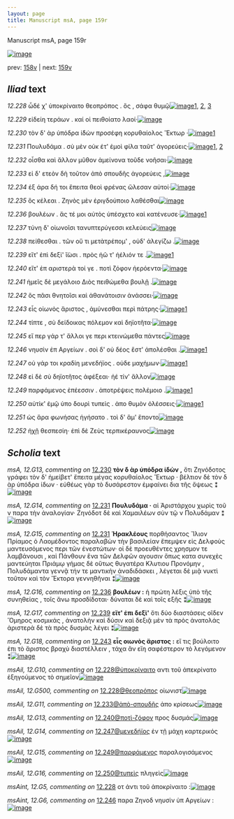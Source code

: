 ```yaml
---
layout: page
title: Manuscript msA, page 159r
---
```


Manuscript msA, page 159r

[![image](http://www.homermultitext.org/iipsrv?OBJ=IIP,1.0&FIF=/project/homer/pyramidal/deepzoom/hmt/vaimg/2017a/VA159RN_0330.tif&WID=100&CVT=JPEG)](http://www.homermultitext.org/ict2/?urn=urn:cite2:hmt:vaimg.2017a:VA159RN_0330)

prev:  [158v](../158v/) | next:  [159v](../159v/)

## *Iliad* text

*12.228* <a id="12.228"/> ὧδέ χ' ὑποκρίναιτο θεοπρόπος . ὃς , σάφα θυμῷ[![image](http://www.homermultitext.org/iipsrv?OBJ=IIP,1.0&FIF=/project/homer/pyramidal/deepzoom/hmt/vaimg/2017a/VA159RN_0330.tif&RGN=0.1834,0.1932,0.4399,0.0331&WID=1000&CVT=JPEG)](http://www.homermultitext.org/ict2/?urn=urn:cite2:hmt:vaimg.2017a:VA159RN_0330@0.1834,0.1932,0.4399,0.0331)[1](#msAil_12.G10), [2](#msAint_12.G5), [3](#msAil_12.G500)

*12.229* <a id="12.229"/> εἰδείη τεράων . καί οἱ πειθοίατο λαοί·[![image](http://www.homermultitext.org/iipsrv?OBJ=IIP,1.0&FIF=/project/homer/pyramidal/deepzoom/hmt/vaimg/2017a/VA159RN_0330.tif&RGN=0.1874,0.2143,0.3287,0.0331&WID=1000&CVT=JPEG)](http://www.homermultitext.org/ict2/?urn=urn:cite2:hmt:vaimg.2017a:VA159RN_0330@0.1874,0.2143,0.3287,0.0331)

*12.230* <a id="12.230"/> τὸν δ' ὰρ ὑπόδρα ἰ̈δὼν προσέφη κορυθαίολος Ἕκτωρ ·[![image](http://www.homermultitext.org/iipsrv?OBJ=IIP,1.0&FIF=/project/homer/pyramidal/deepzoom/hmt/vaimg/2017a/VA159RN_0330.tif&RGN=0.1673,0.2346,0.4589,0.0331&WID=1000&CVT=JPEG)](http://www.homermultitext.org/ict2/?urn=urn:cite2:hmt:vaimg.2017a:VA159RN_0330@0.1673,0.2346,0.4589,0.0331)[1](#msA_12.G13)

*12.231* <a id="12.231"/> Πουλυδάμα . σὺ μὲν οὐκ έτ' ἐμοὶ φίλα ταῦτ' ἀγορεύεις·[![image](http://www.homermultitext.org/iipsrv?OBJ=IIP,1.0&FIF=/project/homer/pyramidal/deepzoom/hmt/vaimg/2017a/VA159RN_0330.tif&RGN=0.1784,0.2541,0.4589,0.0331&WID=1000&CVT=JPEG)](http://www.homermultitext.org/ict2/?urn=urn:cite2:hmt:vaimg.2017a:VA159RN_0330@0.1784,0.2541,0.4589,0.0331)[1](#msA_12.G15), [2](#msA_12.G14)

*12.232* <a id="12.232"/> οἶσθα καὶ ἄλλον μῦθον ἀμείνονα τοῦδε νοῆσαι·[![image](http://www.homermultitext.org/iipsrv?OBJ=IIP,1.0&FIF=/project/homer/pyramidal/deepzoom/hmt/vaimg/2017a/VA159RN_0330.tif&RGN=0.1814,0.2714,0.3998,0.0331&WID=1000&CVT=JPEG)](http://www.homermultitext.org/ict2/?urn=urn:cite2:hmt:vaimg.2017a:VA159RN_0330@0.1814,0.2714,0.3998,0.0331)

*12.233* <a id="12.233"/> εἰ δ' ετεὸν δὴ τοῦτον ἀπὸ σπουδῆς ἀγορεύεις ,[![image](http://www.homermultitext.org/iipsrv?OBJ=IIP,1.0&FIF=/project/homer/pyramidal/deepzoom/hmt/vaimg/2017a/VA159RN_0330.tif&RGN=0.1854,0.2902,0.3768,0.0331&WID=1000&CVT=JPEG)](http://www.homermultitext.org/ict2/?urn=urn:cite2:hmt:vaimg.2017a:VA159RN_0330@0.1854,0.2902,0.3768,0.0331)

*12.234* <a id="12.234"/> ἐξ άρα δή τοι ἔπειτα θεοὶ φρένας ὤλεσαν αὐτοί·[![image](http://www.homermultitext.org/iipsrv?OBJ=IIP,1.0&FIF=/project/homer/pyramidal/deepzoom/hmt/vaimg/2017a/VA159RN_0330.tif&RGN=0.1784,0.3105,0.4259,0.0331&WID=1000&CVT=JPEG)](http://www.homermultitext.org/ict2/?urn=urn:cite2:hmt:vaimg.2017a:VA159RN_0330@0.1784,0.3105,0.4259,0.0331)

*12.235* <a id="12.235"/> ὃς κέλεαι . Ζηνὸς μὲν ἐριγδούποιο λαθέσθαι[![image](http://www.homermultitext.org/iipsrv?OBJ=IIP,1.0&FIF=/project/homer/pyramidal/deepzoom/hmt/vaimg/2017a/VA159RN_0330.tif&RGN=0.1834,0.3301,0.3908,0.0331&WID=1000&CVT=JPEG)](http://www.homermultitext.org/ict2/?urn=urn:cite2:hmt:vaimg.2017a:VA159RN_0330@0.1834,0.3301,0.3908,0.0331)

*12.236* <a id="12.236"/> βουλέων . ἅς τέ μοι αὐτὸς ὑπέσχετο καὶ κατένευσε·[![image](http://www.homermultitext.org/iipsrv?OBJ=IIP,1.0&FIF=/project/homer/pyramidal/deepzoom/hmt/vaimg/2017a/VA159RN_0330.tif&RGN=0.1824,0.3481,0.4329,0.0331&WID=1000&CVT=JPEG)](http://www.homermultitext.org/ict2/?urn=urn:cite2:hmt:vaimg.2017a:VA159RN_0330@0.1824,0.3481,0.4329,0.0331)[1](#msA_12.G16)

*12.237* <a id="12.237"/> τύνη δ' οἰωνοῖσι τανυπτερύγεσσι κελεύεις[![image](http://www.homermultitext.org/iipsrv?OBJ=IIP,1.0&FIF=/project/homer/pyramidal/deepzoom/hmt/vaimg/2017a/VA159RN_0330.tif&RGN=0.1784,0.3692,0.3838,0.0331&WID=1000&CVT=JPEG)](http://www.homermultitext.org/ict2/?urn=urn:cite2:hmt:vaimg.2017a:VA159RN_0330@0.1784,0.3692,0.3838,0.0331)

*12.238* <a id="12.238"/> πείθεσθαι . τῶν οὔ τι μετὰτρέπομ' , οὐδ' ἀλεγίζω .[![image](http://www.homermultitext.org/iipsrv?OBJ=IIP,1.0&FIF=/project/homer/pyramidal/deepzoom/hmt/vaimg/2017a/VA159RN_0330.tif&RGN=0.1814,0.388,0.4158,0.0331&WID=1000&CVT=JPEG)](http://www.homermultitext.org/ict2/?urn=urn:cite2:hmt:vaimg.2017a:VA159RN_0330@0.1814,0.388,0.4158,0.0331)

*12.239* <a id="12.239"/> εἴτ' ἐπὶ δεξὶ' ἴ̈ωσι . πρὸς ἠῶ τ' ἠέλιόν τε .[![image](http://www.homermultitext.org/iipsrv?OBJ=IIP,1.0&FIF=/project/homer/pyramidal/deepzoom/hmt/vaimg/2017a/VA159RN_0330.tif&RGN=0.1814,0.4045,0.3597,0.0331&WID=1000&CVT=JPEG)](http://www.homermultitext.org/ict2/?urn=urn:cite2:hmt:vaimg.2017a:VA159RN_0330@0.1814,0.4045,0.3597,0.0331)[1](#msA_12.G17)

*12.240* <a id="12.240"/> εἴτ' ἐπ αριστερὰ τοί γε . ποτὶ ζόφον ἠερόεντα·[![image](http://www.homermultitext.org/iipsrv?OBJ=IIP,1.0&FIF=/project/homer/pyramidal/deepzoom/hmt/vaimg/2017a/VA159RN_0330.tif&RGN=0.1824,0.4226,0.3978,0.0331&WID=1000&CVT=JPEG)](http://www.homermultitext.org/ict2/?urn=urn:cite2:hmt:vaimg.2017a:VA159RN_0330@0.1824,0.4226,0.3978,0.0331)

*12.241* <a id="12.241"/> ἡμεῖς δὲ μεγάλοιο Διὸς πειθώμεθα βουλῇ .[![image](http://www.homermultitext.org/iipsrv?OBJ=IIP,1.0&FIF=/project/homer/pyramidal/deepzoom/hmt/vaimg/2017a/VA159RN_0330.tif&RGN=0.1854,0.4436,0.3978,0.0331&WID=1000&CVT=JPEG)](http://www.homermultitext.org/ict2/?urn=urn:cite2:hmt:vaimg.2017a:VA159RN_0330@0.1854,0.4436,0.3978,0.0331)

*12.242* <a id="12.242"/> ὃς πᾶσι θνητοῖσι καὶ ἀθανάτοισιν ἀνάσσει·[![image](http://www.homermultitext.org/iipsrv?OBJ=IIP,1.0&FIF=/project/homer/pyramidal/deepzoom/hmt/vaimg/2017a/VA159RN_0330.tif&RGN=0.1814,0.4594,0.3928,0.0376&WID=1000&CVT=JPEG)](http://www.homermultitext.org/ict2/?urn=urn:cite2:hmt:vaimg.2017a:VA159RN_0330@0.1814,0.4594,0.3928,0.0376)

*12.243* <a id="12.243"/> εἷς οἰωνὸς ἄριστος , ἀμύνεσθαι περὶ πάτρης·[![image](http://www.homermultitext.org/iipsrv?OBJ=IIP,1.0&FIF=/project/homer/pyramidal/deepzoom/hmt/vaimg/2017a/VA159RN_0330.tif&RGN=0.1794,0.4812,0.3928,0.0316&WID=1000&CVT=JPEG)](http://www.homermultitext.org/ict2/?urn=urn:cite2:hmt:vaimg.2017a:VA159RN_0330@0.1794,0.4812,0.3928,0.0316)[1](#msA_12.G18)

*12.244* <a id="12.244"/> τίπτε , σὺ δείδοικας πόλεμον καὶ δηϊοτῆτα·[![image](http://www.homermultitext.org/iipsrv?OBJ=IIP,1.0&FIF=/project/homer/pyramidal/deepzoom/hmt/vaimg/2017a/VA159RN_0330.tif&RGN=0.1723,0.4977,0.4148,0.0331&WID=1000&CVT=JPEG)](http://www.homermultitext.org/ict2/?urn=urn:cite2:hmt:vaimg.2017a:VA159RN_0330@0.1723,0.4977,0.4148,0.0331)

*12.245* <a id="12.245"/> εἴ περ γάρ τ' ἄλλοι γε περι κτεινώμεθα πάντες[![image](http://www.homermultitext.org/iipsrv?OBJ=IIP,1.0&FIF=/project/homer/pyramidal/deepzoom/hmt/vaimg/2017a/VA159RN_0330.tif&RGN=0.1794,0.5188,0.4018,0.0331&WID=1000&CVT=JPEG)](http://www.homermultitext.org/ict2/?urn=urn:cite2:hmt:vaimg.2017a:VA159RN_0330@0.1794,0.5188,0.4018,0.0331)

*12.246* <a id="12.246"/> νηυσὶν ἐπ Αργείων . σοὶ δ' οὐ δέος ἔστ' ἀπολέσθαι .[![image](http://www.homermultitext.org/iipsrv?OBJ=IIP,1.0&FIF=/project/homer/pyramidal/deepzoom/hmt/vaimg/2017a/VA159RN_0330.tif&RGN=0.1784,0.5383,0.4118,0.0331&WID=1000&CVT=JPEG)](http://www.homermultitext.org/ict2/?urn=urn:cite2:hmt:vaimg.2017a:VA159RN_0330@0.1784,0.5383,0.4118,0.0331)[1](#msAint_12.G6)

*12.247* <a id="12.247"/> οὐ γάρ τοι κραδίη μενεδήϊος . οὐδε μαχήμων·[![image](http://www.homermultitext.org/iipsrv?OBJ=IIP,1.0&FIF=/project/homer/pyramidal/deepzoom/hmt/vaimg/2017a/VA159RN_0330.tif&RGN=0.1784,0.5571,0.4178,0.0361&WID=1000&CVT=JPEG)](http://www.homermultitext.org/ict2/?urn=urn:cite2:hmt:vaimg.2017a:VA159RN_0330@0.1784,0.5571,0.4178,0.0361)[1](#msAil_12.G14)

*12.248* <a id="12.248"/> εἰ δὲ σὺ δηϊοτῆτος ἀφέξεαι· ἠέ τίν' ἄλλον[![image](http://www.homermultitext.org/iipsrv?OBJ=IIP,1.0&FIF=/project/homer/pyramidal/deepzoom/hmt/vaimg/2017a/VA159RN_0330.tif&RGN=0.1764,0.5729,0.3707,0.0361&WID=1000&CVT=JPEG)](http://www.homermultitext.org/ict2/?urn=urn:cite2:hmt:vaimg.2017a:VA159RN_0330@0.1764,0.5729,0.3707,0.0361)

*12.249* <a id="12.249"/> παρφάμενος ἐπέεσσιν . ἀποτρέψεις πολέμοιο .[![image](http://www.homermultitext.org/iipsrv?OBJ=IIP,1.0&FIF=/project/homer/pyramidal/deepzoom/hmt/vaimg/2017a/VA159RN_0330.tif&RGN=0.1703,0.594,0.4248,0.0361&WID=1000&CVT=JPEG)](http://www.homermultitext.org/ict2/?urn=urn:cite2:hmt:vaimg.2017a:VA159RN_0330@0.1703,0.594,0.4248,0.0361)[1](#msAil_12.G15)

*12.250* <a id="12.250"/> αὐτίκ' ἐμῷ ὑπο δουρὶ τυπεὶς . ἀπο θυμὸν ὀλέσσεις·[![image](http://www.homermultitext.org/iipsrv?OBJ=IIP,1.0&FIF=/project/homer/pyramidal/deepzoom/hmt/vaimg/2017a/VA159RN_0330.tif&RGN=0.1713,0.6158,0.4509,0.0308&WID=1000&CVT=JPEG)](http://www.homermultitext.org/ict2/?urn=urn:cite2:hmt:vaimg.2017a:VA159RN_0330@0.1713,0.6158,0.4509,0.0308)[1](#msAil_12.G16)

*12.251* <a id="12.251"/> ὡς ἄρα φωνήσας ἡγήσατο . τοὶ δ' ἅμ' ἕποντο[![image](http://www.homermultitext.org/iipsrv?OBJ=IIP,1.0&FIF=/project/homer/pyramidal/deepzoom/hmt/vaimg/2017a/VA159RN_0330.tif&RGN=0.1673,0.6338,0.3828,0.0308&WID=1000&CVT=JPEG)](http://www.homermultitext.org/ict2/?urn=urn:cite2:hmt:vaimg.2017a:VA159RN_0330@0.1673,0.6338,0.3828,0.0308)

*12.252* <a id="12.252"/> ἠχῇ θεσπεσίη· ἐπὶ δὲ Ζεὺς τερπικέραυνος[![image](http://www.homermultitext.org/iipsrv?OBJ=IIP,1.0&FIF=/project/homer/pyramidal/deepzoom/hmt/vaimg/2017a/VA159RN_0330.tif&RGN=0.1713,0.6504,0.4238,0.0406&WID=1000&CVT=JPEG)](http://www.homermultitext.org/ict2/?urn=urn:cite2:hmt:vaimg.2017a:VA159RN_0330@0.1713,0.6504,0.4238,0.0406)

## *Scholia* text

*msA, 12.G13, commenting on* [12.230](#12.230)  <a id="msA_12.G13"/> **τὸν δ ὰρ ὑπόδρα ἰδὼν ,** ὅτι Ζηνόδοτος γράφει τὸν δ' ἠμείβετ' ἔπειτα μέγας κορυθαίολος Ἕκτωρ · βέλτιον δὲ τὸν δ ὰρ ὑπόδρα ἰδων · εὐθέως γὰρ τὸ δυσάρεστον ἐμφαίνει δια τῆς ὄψεως ⁑[![image](http://www.homermultitext.org/iipsrv?OBJ=IIP,1.0&FIF=/project/homer/pyramidal/deepzoom/hmt/vaimg/2017a/VA159RN_0330.tif&RGN=0.1914,0.1457,0.6163,0.0368&WID=1000&CVT=JPEG)](http://www.homermultitext.org/ict2/?urn=urn:cite2:hmt:vaimg.2017a:VA159RN_0330@0.1914,0.1457,0.6163,0.0368)

*msA, 12.G14, commenting on* [12.231](#12.231)  <a id="msA_12.G14"/> **Πουλυδάμα ·** αἱ Ἀριστάρχου χωρὶς τοῦ ν παρα τὴν ἀναλογίαν· Ζηνόδοτ δὲ καὶ Χαμαιλέων σὺν τῷ ν Πολυδάμαν ⁑[![image](http://www.homermultitext.org/iipsrv?OBJ=IIP,1.0&FIF=/project/homer/pyramidal/deepzoom/hmt/vaimg/2017a/VA159RN_0330.tif&RGN=0.1959,0.1694,0.6081,0.0306&WID=1000&CVT=JPEG)](http://www.homermultitext.org/ict2/?urn=urn:cite2:hmt:vaimg.2017a:VA159RN_0330@0.1959,0.1694,0.6081,0.0306)

*msA, 12.G15, commenting on* [12.231](#12.231)  <a id="msA_12.G15"/> **Ἡρακλέους** πορθήσαντος Ἴλιον Πρίαμος ὁ Λαομέδοντος παραλαβὼν τὴν βασιλείαν ἔπεμψεν εἰς Δελφοὺς μαντευσόμενος περι τῶν ἐνεστώτων· οἱ δὲ προευθέντες χρησμον τε λαμβάνουσι , καὶ Πάνθουν ἕνα τῶν Δελφῶν αγουσιν ὅπως κατα συνεχὲς μαντεύηται Πριάμῳ γήμας δὲ οὕτως θυγατέρα Κλυτιου Προνόμην , Πολυδάμαντα γεννᾷ τήν τε μαντικὴν ἀναδιδάσκει , λέγεται δὲ μιᾷ νυκτὶ τοῦτον καὶ τὸν Ἕκτορα γεννηθῆναι ⁑[![image](http://www.homermultitext.org/iipsrv?OBJ=IIP,1.0&FIF=/project/homer/pyramidal/deepzoom/hmt/vaimg/2017a/VA159RN_0330.tif&RGN=0.5704,0.1831,0.2568,0.1457&WID=1000&CVT=JPEG)](http://www.homermultitext.org/ict2/?urn=urn:cite2:hmt:vaimg.2017a:VA159RN_0330@0.5704,0.1831,0.2568,0.1457)

*msA, 12.G16, commenting on* [12.236](#12.236)  <a id="msA_12.G16"/> **βουλέων :** ἡ πρώτη λέξις ὑπὸ τῆς συνηθείας , τοῖς ἄνω προσδίδοται· δύναται δὲ καὶ τοῖς εξῆς ⁑[![image](http://www.homermultitext.org/iipsrv?OBJ=IIP,1.0&FIF=/project/homer/pyramidal/deepzoom/hmt/vaimg/2017a/VA159RN_0330.tif&RGN=0.6082,0.3233,0.2091,0.0449&WID=1000&CVT=JPEG)](http://www.homermultitext.org/ict2/?urn=urn:cite2:hmt:vaimg.2017a:VA159RN_0330@0.6082,0.3233,0.2091,0.0449)

*msA, 12.G17, commenting on* [12.239](#12.239)  <a id="msA_12.G17"/> **εἴτ' ἐπι δεξὶ'** ὅτι δύο διαστάσεις οῖδεν Ὅμηρος κοσμικάς , ἀνατολὴν καὶ δύσιν καὶ δεξιᾷ μὲν τὰ πρὸς ἀνατολάς ἀριστερὰ δὲ τὰ πρὸς δυσμὰς λέγει ⁑[![image](http://www.homermultitext.org/iipsrv?OBJ=IIP,1.0&FIF=/project/homer/pyramidal/deepzoom/hmt/vaimg/2017a/VA159RN_0330.tif&RGN=0.6086,0.3604,0.2091,0.0598&WID=1000&CVT=JPEG)](http://www.homermultitext.org/ict2/?urn=urn:cite2:hmt:vaimg.2017a:VA159RN_0330@0.6086,0.3604,0.2091,0.0598)

*msA, 12.G18, commenting on* [12.243](#12.243)  <a id="msA_12.G18"/> **εἶς οιωνὸς ἄριστος :** εἴ τις βούλοιτο ἐπι τὸ ἄριστος βραχὺ διαστέλλειν , τάχα ἂν εἴη σαφέστερον τὸ λεγόμενον ⁑[![image](http://www.homermultitext.org/iipsrv?OBJ=IIP,1.0&FIF=/project/homer/pyramidal/deepzoom/hmt/vaimg/2017a/VA159RN_0330.tif&RGN=0.1703,0.6917,0.5852,0.0391&WID=1000&CVT=JPEG)](http://www.homermultitext.org/ict2/?urn=urn:cite2:hmt:vaimg.2017a:VA159RN_0330@0.1703,0.6917,0.5852,0.0391)

*msAil, 12.G10, commenting on* [12.228@ὐποκρίναιτο](#12.228@ὐποκρίναιτο)  <a id="msAil_12.G10"/> αντι τοῦ ἀπεκρίνατο ἐξηγούμενος τὸ σημεῖον[![image](http://www.homermultitext.org/iipsrv?OBJ=IIP,1.0&FIF=/project/homer/pyramidal/deepzoom/hmt/vaimg/2017a/VA159RN_0330.tif&RGN=0.2672,0.1907,0.2182,0.0256&WID=1000&CVT=JPEG)](http://www.homermultitext.org/ict2/?urn=urn:cite2:hmt:vaimg.2017a:VA159RN_0330@0.2672,0.1907,0.2182,0.0256)

*msAil, 12.G500, commenting on* [12.228@θεοπρόπος](#12.228@θεοπρόπος)  <a id="msAil_12.G500"/> οἰωνιστ[![image](http://www.homermultitext.org/iipsrv?OBJ=IIP,1.0&FIF=/project/homer/pyramidal/deepzoom/hmt/vaimg/2017a/VA159RN_0330.tif&RGN=0.4481,0.205,0.0283,0.0075&WID=1000&CVT=JPEG)](http://www.homermultitext.org/ict2/?urn=urn:cite2:hmt:vaimg.2017a:VA159RN_0330@0.4481,0.205,0.0283,0.0075)

*msAil, 12.G11, commenting on* [12.233@ἀπὸ-σπουδῆς](#12.233@ἀπὸ-σπουδῆς)  <a id="msAil_12.G11"/> ἀπο κρίσεως[![image](http://www.homermultitext.org/iipsrv?OBJ=IIP,1.0&FIF=/project/homer/pyramidal/deepzoom/hmt/vaimg/2017a/VA159RN_0330.tif&RGN=0.3842,0.2906,0.0725,0.0175&WID=1000&CVT=JPEG)](http://www.homermultitext.org/ict2/?urn=urn:cite2:hmt:vaimg.2017a:VA159RN_0330@0.3842,0.2906,0.0725,0.0175)

*msAil, 12.G13, commenting on* [12.240@ποτὶ-ζόφον](#12.240@ποτὶ-ζόφον)  <a id="msAil_12.G13"/> προς δυσμάς[![image](http://www.homermultitext.org/iipsrv?OBJ=IIP,1.0&FIF=/project/homer/pyramidal/deepzoom/hmt/vaimg/2017a/VA159RN_0330.tif&RGN=0.3972,0.4258,0.0688,0.0158&WID=1000&CVT=JPEG)](http://www.homermultitext.org/ict2/?urn=urn:cite2:hmt:vaimg.2017a:VA159RN_0330@0.3972,0.4258,0.0688,0.0158)

*msAil, 12.G14, commenting on* [12.247@μενεδήϊος](#12.247@μενεδήϊος)  <a id="msAil_12.G14"/> ἐν τῇ μάχη καρτερικός[![image](http://www.homermultitext.org/iipsrv?OBJ=IIP,1.0&FIF=/project/homer/pyramidal/deepzoom/hmt/vaimg/2017a/VA159RN_0330.tif&RGN=0.3582,0.5566,0.1001,0.0158&WID=1000&CVT=JPEG)](http://www.homermultitext.org/ict2/?urn=urn:cite2:hmt:vaimg.2017a:VA159RN_0330@0.3582,0.5566,0.1001,0.0158)

*msAil, 12.G15, commenting on* [12.249@παρφάμενος](#12.249@παρφάμενος)  <a id="msAil_12.G15"/> παραλογισάμενος[![image](http://www.homermultitext.org/iipsrv?OBJ=IIP,1.0&FIF=/project/homer/pyramidal/deepzoom/hmt/vaimg/2017a/VA159RN_0330.tif&RGN=0.2115,0.5932,0.085,0.0134&WID=1000&CVT=JPEG)](http://www.homermultitext.org/ict2/?urn=urn:cite2:hmt:vaimg.2017a:VA159RN_0330@0.2115,0.5932,0.085,0.0134)

*msAil, 12.G16, commenting on* [12.250@τυπεὶς](#12.250@τυπεὶς)  <a id="msAil_12.G16"/> πληγεὶς[![image](http://www.homermultitext.org/iipsrv?OBJ=IIP,1.0&FIF=/project/homer/pyramidal/deepzoom/hmt/vaimg/2017a/VA159RN_0330.tif&RGN=0.3847,0.6167,0.0401,0.013&WID=1000&CVT=JPEG)](http://www.homermultitext.org/ict2/?urn=urn:cite2:hmt:vaimg.2017a:VA159RN_0330@0.3847,0.6167,0.0401,0.013)

*msAint, 12.G5, commenting on* [12.228](#12.228)  <a id="msAint_12.G5"/> οτ ἀντι τοῦ ἀποκρίναιτο :[![image](http://www.homermultitext.org/iipsrv?OBJ=IIP,1.0&FIF=/project/homer/pyramidal/deepzoom/hmt/vaimg/2017a/VA159RN_0330.tif&RGN=0.1192,0.2008,0.0812,0.0316&WID=1000&CVT=JPEG)](http://www.homermultitext.org/ict2/?urn=urn:cite2:hmt:vaimg.2017a:VA159RN_0330@0.1192,0.2008,0.0812,0.0316)

*msAint, 12.G6, commenting on* [12.246](#12.246)  <a id="msAint_12.G6"/> παρα Ζηνοδ νηυσὶν ὑπ Αργείων :[![image](http://www.homermultitext.org/iipsrv?OBJ=IIP,1.0&FIF=/project/homer/pyramidal/deepzoom/hmt/vaimg/2017a/VA159RN_0330.tif&RGN=0.1032,0.5391,0.0832,0.0331&WID=1000&CVT=JPEG)](http://www.homermultitext.org/ict2/?urn=urn:cite2:hmt:vaimg.2017a:VA159RN_0330@0.1032,0.5391,0.0832,0.0331)